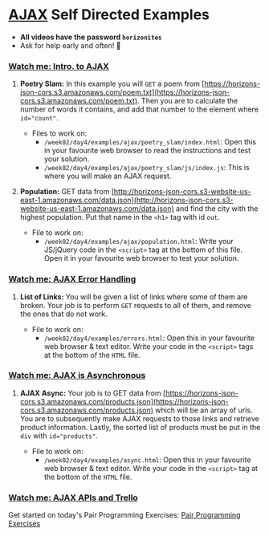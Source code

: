# [AJAX](https://developer.mozilla.org/en-US/docs/AJAX/Getting_Started) Self Directed Examples

- **All videos have the password `horizonites`**
- Ask for help early and often! 🙋

### [Watch me: Intro. to AJAX](https://vimeo.com/210894693)

1. __Poetry Slam:__ In this example you will `GET` a poem from [https://horizons-json-cors.s3.amazonaws.com/poem.txt](https://horizons-json-cors.s3.amazonaws.com/poem.txt). Then you are to calculate the number of words it contains, and add that number to the element where `id="count"`.

    - Files to work on:
	    - `/week02/day4/examples/ajax/poetry_slam/index.html`: Open this in your favourite web browser to read the instructions and test your solution.
		- `/week02/day4/examples/ajax/poetry_slam/js/index.js`: This is where you will make an AJAX request.
		
1. __Population:__ GET data from [http://horizons-json-cors.s3-website-us-east-1.amazonaws.com/data.json](http://horizons-json-cors.s3-website-us-east-1.amazonaws.com/data.json) and find the city with the highest population. Put that name in the `<h1>` tag with id `out`.

    - File to work on:
	    - `/week02/day4/examples/ajax/population.html`: Write your JS/jQuery code in the `<script>` tag at the bottom of this file. Open it in your favourite web browser to test your solution.

### [Watch me: AJAX Error Handling](https://vimeo.com/210897988)

1. __List of Links:__ You will be given a list of links where some of them are broken. Your job is to perform `GET` requests to all of them, and remove the ones that do not work.

    - File to work on:
	    - `/week02/day4/examples/errors.html`: Open this in your favourite web browser & text editor. Write your code in the `<script>` tags at the bottom of the `HTML` file.

### [Watch me: AJAX is Asynchronous](https://vimeo.com/210971431)

1. __AJAX Async:__ Your job is to GET data from [https://horizons-json-cors.s3.amazonaws.com/products.json](https://horizons-json-cors.s3.amazonaws.com/products.json) which will be an array of urls. You are to subsequently make AJAX requests to those links and retrieve product information. Lastly, the sorted list of products must be put in the `div` with `id="products"`.

    - File to work on:
	    - `/week02/day4/examples/async.html`: Open this in your favourite web browser & text editor. Write your code in the `<script>` tag at the bottom of the `HTML` file.

### [Watch me: AJAX APIs and Trello](https://vimeo.com/212287922)

Get started on today's Pair Programming Exercises: [Pair Programming Exercises]

[Pair Programming Exercises]: https://github.com/horizons-school-of-technology/week03/tree/master/day4#pair-programming-exercises
